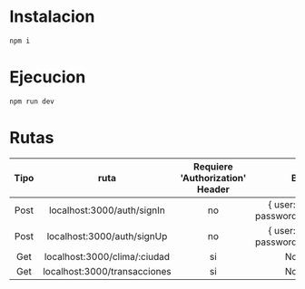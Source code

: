 # Instalacion

```js
npm i 
```

# Ejecucion

```js
npm run dev
```

# Rutas

| Tipo | ruta  | Requiere 'Authorization' Header | Body
| :---: | :-: | :-: | :-: | 
| Post | localhost:3000/auth/signIn | no | { user:'usuario' , password:'password'}
| Post | localhost:3000/auth/signUp | no | { user:'usuario' , password:'password'}
| Get |  localhost:3000/clima/:ciudad | si | No tiene
| Get | localhost:3000/transacciones | si | No tiene


